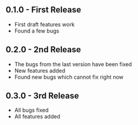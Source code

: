## 0.1.0 - First Release
* First draft features work
* Found a few bugs

## 0.2.0 - 2nd Release
* The bugs from the last version have been fixed
* New features added
* Found new bugs which cannot fix right now

## 0.3.0 - 3rd Release
* All bugs fixed
* All features added
